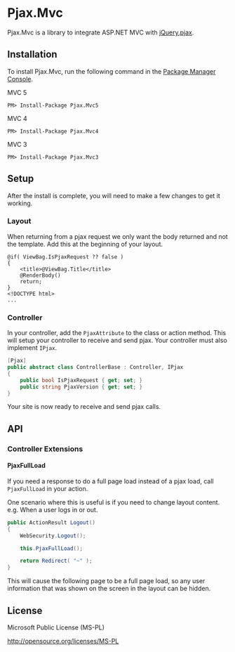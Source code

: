 # Pjax.Mvc

Pjax.Mvc is a library to integrate ASP.NET MVC with [jQuery.pjax](https://github.com/defunkt/jquery-pjax).

## Installation

To install Pjax.Mvc, run the following command in the [Package Manager Console](http://docs.nuget.org/docs/start-here/using-the-package-manager-console).


MVC 5
```
PM> Install-Package Pjax.Mvc5
```

MVC 4
```
PM> Install-Package Pjax.Mvc4
```

MVC 3
```
PM> Install-Package Pjax.Mvc3
```

## Setup

After the install is complete, you will need to make a few changes to get it working.

### Layout

When returning from a pjax request we only want the body returned and not the template. Add this at the beginning of your layout.

```aspx-cs
@if( ViewBag.IsPjaxRequest ?? false )
{
	<title>@ViewBag.Title</title>
	@RenderBody()
	return;
}
<!DOCTYPE html>
...
```

### Controller

In your controller, add the `PjaxAttribute` to the class or action method. This will setup your controller to receive and send pjax. Your controller must also implement `IPjax`.

```c#
[Pjax]
public abstract class ControllerBase : Controller, IPjax
{
	public bool IsPjaxRequest { get; set; }
	public string PjaxVersion { get; set; }
}
```

Your site is now ready to receive and send pjax calls.

## API

### Controller Extensions

#### PjaxFullLoad

If you need a response to do a full page load instead of a pjax load, call `PjaxFullLoad` in your action.

One scenario where this is useful is if you need to change layout content. e.g. When a user logs in or out.

```c#
public ActionResult Logout()
{
	WebSecurity.Logout();

	this.PjaxFullLoad();

	return Redirect( "~" );
}
```

This will cause the following page to be a full page load, so any user information that was shown on the screen in the layout can be hidden.

## License

Microsoft Public License (MS-PL)

http://opensource.org/licenses/MS-PL

